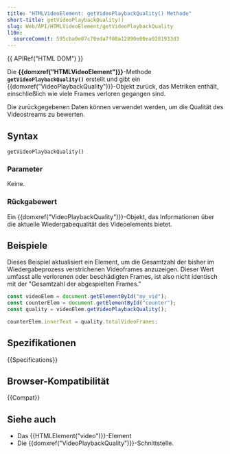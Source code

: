 ```yaml
---
title: "HTMLVideoElement: getVideoPlaybackQuality() Methode"
short-title: getVideoPlaybackQuality()
slug: Web/API/HTMLVideoElement/getVideoPlaybackQuality
l10n:
  sourceCommit: 595cba0e07c70eda7f08a12890e00ea0281933d3
---
```


{{ APIRef("HTML DOM") }}

Die **{{domxref("HTMLVideoElement")}}**-Methode **`getVideoPlaybackQuality()`** erstellt und gibt ein {{domxref("VideoPlaybackQuality")}}-Objekt zurück, das Metriken enthält, einschließlich wie viele Frames verloren gegangen sind.

Die zurückgegebenen Daten können verwendet werden, um die Qualität des Videostreams zu bewerten.

## Syntax

```js-nolint
getVideoPlaybackQuality()
```

### Parameter

Keine.

### Rückgabewert

Ein {{domxref("VideoPlaybackQuality")}}-Objekt, das Informationen über die aktuelle Wiedergabequalität des Videoelements bietet.

## Beispiele

Dieses Beispiel aktualisiert ein Element, um die Gesamtzahl der bisher im Wiedergabeprozess verstrichenen Videoframes anzuzeigen. Dieser Wert umfasst alle verlorenen oder beschädigten Frames, ist also nicht identisch mit der "Gesamtzahl der abgespielten Frames."

```js
const videoElem = document.getElementById("my_vid");
const counterElem = document.getElementById("counter");
const quality = videoElem.getVideoPlaybackQuality();

counterElem.innerText = quality.totalVideoFrames;
```

## Spezifikationen

{{Specifications}}

## Browser-Kompatibilität

{{Compat}}

## Siehe auch

- Das {{HTMLElement("video")}}-Element
- Die {{domxref("VideoPlaybackQuality")}}-Schnittstelle.
